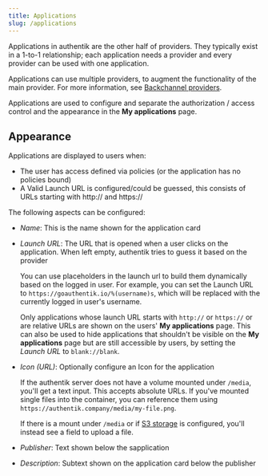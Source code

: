 ```yaml
---
title: Applications
slug: /applications
---
```


Applications in authentik are the other half of providers. They typically exist in a 1-to-1 relationship; each application needs a provider and every provider can be used with one application.

Applications can use multiple providers, to augment the functionality of the main provider. For more information, see [Backchannel providers](./manage_apps.md#backchannel-providers).

Applications are used to configure and separate the authorization / access control and the appearance in the **My applications** page.

## Appearance

Applications are displayed to users when:

-   The user has access defined via policies (or the application has no policies bound)
-   A Valid Launch URL is configured/could be guessed, this consists of URLs starting with http:// and https://

The following aspects can be configured:

-   _Name_: This is the name shown for the application card
-   _Launch URL_: The URL that is opened when a user clicks on the application. When left empty, authentik tries to guess it based on the provider

    You can use placeholders in the launch url to build them dynamically based on the logged in user. For example, you can set the Launch URL to `https://goauthentik.io/%(username)s`, which will be replaced with the currently logged in user's username.

    Only applications whose launch URL starts with `http://` or `https://` or are relative URLs are shown on the users' **My applications** page. This can also be used to hide applications that shouldn't be visible on the **My applications** page but are still accessible by users, by setting the _Launch URL_ to `blank://blank`.

-   _Icon (URL)_: Optionally configure an Icon for the application

    If the authentik server does not have a volume mounted under `/media`, you'll get a text input. This accepts absolute URLs. If you've mounted single files into the container, you can reference them using `https://authentik.company/media/my-file.png`.

    If there is a mount under `/media` or if [S3 storage](../installation/storage-s3.md) is configured, you'll instead see a field to upload a file.

-   _Publisher_: Text shown below the sapplication
-   _Description_: Subtext shown on the application card below the publisher
